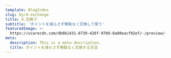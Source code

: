 ```yaml
---
template: BlogIndex
slug: by/4-exchange
title: 4.交換で
subtitle: 'ポイントを減らさず無駄なく交換して使う'
featuredImage: >-
  https://ucarecdn.com/db0b1431-8739-426f-970d-8a80eacf02ef/-/preview/-/rotate/270/
meta:
  description: This is a meta description.
  title: ポイントを減らさず無駄なく交換する方法
---
```


